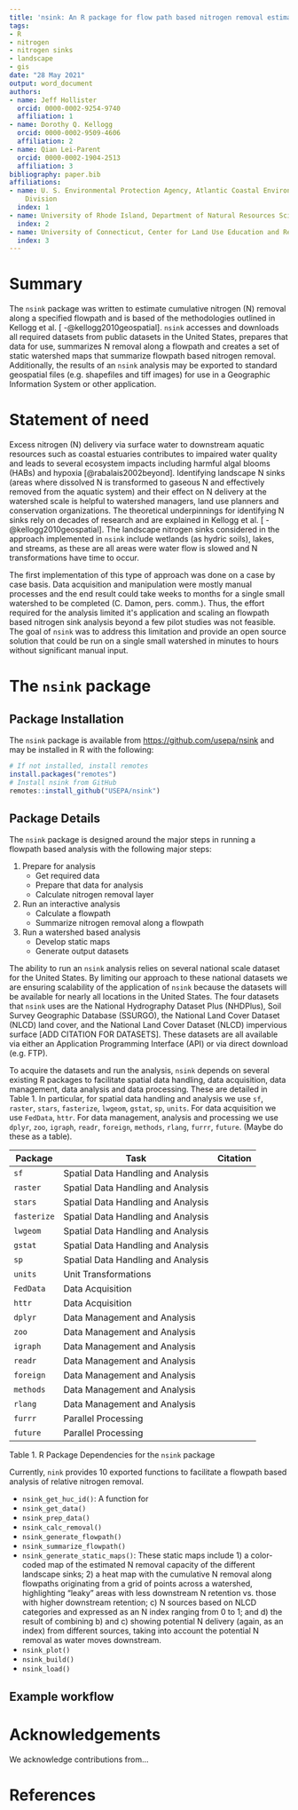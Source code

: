 ```yaml
---
title: 'nsink: An R package for flow path based nitrogen removal estimation'
tags:
- R
- nitrogen
- nitrogen sinks
- landscape
- gis
date: "28 May 2021"
output: word_document
authors:
- name: Jeff Hollister
  orcid: 0000-0002-9254-9740
  affiliation: 1
- name: Dorothy Q. Kellogg
  orcid: 0000-0002-9509-4606
  affiliation: 2
- name: Qian Lei-Parent
  orcid: 0000-0002-1904-2513
  affiliation: 3
bibliography: paper.bib
affiliations:
- name: U. S. Environmental Protection Agency, Atlantic Coastal Environmental Sciences
    Division
  index: 1
- name: University of Rhode Island, Department of Natural Resources Science
  index: 2
- name: University of Connecticut, Center for Land Use Education and Research
  index: 3
---
```

  
# Summary

The `nsink` package was written to estimate cumulative nitrogen (N) removal along a specified flowpath and is based of the methodologies outlined in Kellogg et al. [ -@kellogg2010geospatial].  `nsink` accesses and downloads all required datasets from public datasets in the United States, prepares that data for use, summarizes N removal along a flowpath and creates a set of static watershed maps that summarize flowpath based nitrogen removal.  Additionally, the results of an `nsink` analysis may be exported to standard geospatial files (e.g. shapefiles and tiff images) for use in a Geographic Information System or other application.  

# Statement of need

Excess nitrogen (N) delivery via surface water to downstream aquatic resources such as coastal estuaries contributes to impaired water quality and leads to several ecosystem impacts including harmful algal blooms (HABs) and hypoxia [@rabalais2002beyond]. Identifying landscape N sinks (areas where dissolved N is transformed to gaseous N and effectively removed from the aquatic system) and their effect on N delivery at the watershed scale is helpful to watershed managers, land use planners and conservation organizations.  The theoretical underpinnings for identifying N sinks rely on decades of research and are explained in Kellogg et al. [ -@kellogg2010geospatial]. The landscape nitrogen sinks considered in the approach implemented in `nsink` include wetlands (as hydric soils), lakes, and streams, as these are all areas were water flow is slowed and N transformations have time to occur.

The first implementation of this type of approach was done on a case by case basis.  Data acquisition and manipulation were mostly manual processes and the end result could take weeks to months for a single small watershed to be completed (C. Damon, pers. comm.).  Thus, the effort required for the analysis limited it's application and scaling an flowpath based nitrogen sink analysis beyond a few pilot studies was not feasible.  The goal of `nsink` was to address this limitation and provide an open source solution that could be run on a single small watershed in minutes to hours without significant manual input.

# The `nsink` package

## Package Installation
The `nsink` package is available from <https://github.com/usepa/nsink> and may be installed in R with the following:

```r
# If not installed, install remotes
install.packages("remotes")
# Install nsink from GitHub
remotes::install_github("USEPA/nsink")
```

## Package Details

The `nsink` package is designed around the major steps in running a flowpath based analysis with the following major steps:

1. Prepare for analysis
    - Get required data
    - Prepare that data for analysis
    - Calculate nitrogen removal layer
2. Run an interactive analysis
    - Calculate a flowpath 
    - Summarize nitrogen removal along a flowpath
3. Run a watershed based analysis
    - Develop static maps
    - Generate output datasets

The ability to run an `nsink` analysis relies on several national scale dataset for the United States.  By limiting our approach to these national datasets we are ensuring scalability of the application of `nsink` because the datasets will be available for nearly all locations in the United States.  The four datasets that `nsink` uses are the National Hydrography Dataset Plus (NHDPlus), Soil Survey Geographic Database (SSURGO), the National Land Cover Dataset (NLCD) land cover, and the National Land Cover Dataset (NLCD) impervious surface [ADD CITATION FOR DATASETS]. These datasets are all available via either an Application Programming Interface (API) or via direct download (e.g. FTP).   

To acquire the datasets and run the analysis, `nsink` depends on several existing R packages to facilitate spatial data handling, data acquisition, data management, data analysis and data processing.  These are detailed in Table 1.  In particular, for spatial data handling and analysis we use `sf`, `raster`, `stars`, `fasterize`, `lwgeom`, `gstat`, `sp`, `units`.  For data acquisition we use `FedData`, `httr`.  For data management, analysis and processing we use `dplyr`, `zoo`, `igraph`, `readr`,  `foreign`,  `methods`, `rlang`, `furrr`, `future`. (Maybe do these as a table). 

|Package|Task|Citation|
|-------|----|--------|
|`sf`|Spatial Data Handling and Analysis|
|`raster`|Spatial Data Handling and Analysis|
|`stars`|Spatial Data Handling and Analysis|
|`fasterize`|Spatial Data Handling and Analysis|
|`lwgeom`|Spatial Data Handling and Analysis|
|`gstat`|Spatial Data Handling and Analysis|
|`sp`|Spatial Data Handling and Analysis|
|`units`|Unit Transformations|
|`FedData`|Data Acquisition|
|`httr`|Data Acquisition|
|`dplyr`|Data Management and Analysis|
|`zoo`|Data Management and Analysis|
|`igraph`|Data Management and Analysis|
|`readr`|Data Management and Analysis|
|`foreign`|Data Management and Analysis|
|`methods`|Data Management and Analysis|
|`rlang`|Data Management and Analysis|
|`furrr`|Parallel Processing|
|`future`|Parallel Processing|

Table 1. R Package Dependencies for the `nsink` package

Currently, `nink` provides 10 exported functions to facilitate a flowpath based analysis of relative nitrogen removal. 

- `nsink_get_huc_id()`: A function for
- `nsink_get_data()`
- `nsink_prep_data()`
- `nsink_calc_removal()`
- `nsink_generate_flowpath()`
- `nsink_summarize_flowpath()`
- `nsink_generate_static_maps()`: These static maps include 1) a color-coded map of the estimated N removal capacity of the different landscape sinks; 2) a heat map with the cumulative N removal along flowpaths originating from a grid of points across a watershed, highlighting “leaky” areas with less downstream N retention vs. those with higher downstream retention; c) N sources based on NLCD categories and expressed as an N index ranging from 0 to 1; and d) the result of combining b) and c) showing potential N delivery (again, as an index) from different sources, taking into account the potential N removal as water moves downstream. 
- `nsink_plot()`
- `nsink_build()`
- `nsink_load()`

## Example workflow


# Acknowledgements
    
We acknowledge contributions from...
    
# References
